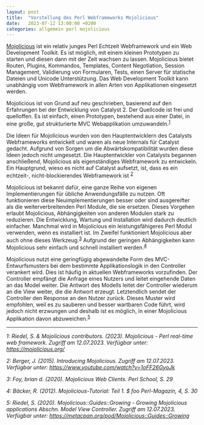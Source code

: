 ```yaml
---
layout: post
title:  "Vorstellung des Perl Webframeworks Mojolicious"
date:   2023-07-12 13:00:00 +0200
categories: allgemein perl mojolicious
---
```


[Mojolicious](https://mojolicious.org/) ist ein relativ junges Perl Echtzeit Webframework und ein Web Development Toolkit. Es ist möglich, mit einem kleinen Prototypen zu starten und diesen dann mit der Zeit wachsen zu lassen. Mojolicious bietet Routen, Plugins, Kommandos, Templates, Content Negotiation, Session Management, Validierung von Formularen, Tests, einen Server für statische Dateien und Unicode Unterstützung. Das Web Development Toolkit kann unabhängig vom Webframework in allen Arten von Applikationen eingesetzt werden. 

Mojolicious ist von Grund auf neu geschrieben, basierend auf den Erfahrungen bei der Entwicklung von Catalyst 2. Der Quellcode ist frei und quelloffen. Es ist einfach, einen Prototypen, bestehend aus einer Datei, in eine große, gut strukturierte MVC Webapplikation umzuwandeln.<sup>[1](#myfootnote1)</sup>

Die Ideen für Mojolicious wurden von den Hauptentwicklern des Catalysts Webframeworks entwickelt und waren als neue Internals für Catalyst gedacht. Aufgrund von Sorgen um die Abwärtskompatibilität wurden diese Ideen jedoch nicht umgesetzt. Die Hauptentwickler von Catalysts begannen anschließend, Mojolicious als eigenständiges Webframework zu entwickeln. Ein Hauptgrund, wieso es nicht auf Catalyst aufsetzt, ist, dass es ein echtzeit-, nicht-blockierendes Webframework ist <sup>[2](#myfootnote2)</sup>

Mojolicious ist bekannt dafür, eine ganze Reihe von eigenen Implementierungen für übliche Anwendungsfälle zu nutzen. Oft funktionieren diese Neuimplementierungen besser oder sind ausgereifter als die weiterverbreitenden Perl Module, die sie ersetzen. Dieses Vorgehen erlaubt Mojolicious, Abhängigkeiten von anderen Modulen stark zu reduzieren. Die Entwicklung, Wartung und Installation wird dadurch deutlich einfacher. Manchmal wird in Mojolicious ein leistungsfähigeres Perl Modul verwenden, wenn es installiert ist. Im Zweifel funktioniert Mojolicious aber auch ohne dieses Werkzeug.<sup>[3](#myfootnote3)</sup> Aufgrund der geringen Abhängigkeiten kann Mojolicious sehr einfach und schnell installiert werden.<sup>[4](#myfootnote4)</sup>

Mojolicious nutzt eine geringfügig abgewandelte Form des MVC-Entwurfsmusters bei dem bestimmte Applikationslogik in den Controller verankert wird. Dies ist häufig in aktuellen Webframeworks vorzufinden. Der Controller empfängt die Anfrage eines Nutzers und leitet eingehende Daten an das Model weiter. Die Antwort des Modells leitet der Controller wiederum an die View weiter, die die Antwort erzeugt. Letztendlich sendet der Controller den Response an den Nutzer zurück. Dieses Muster wird empfohlen, weil es zu sauberen und besser wartbaren Code führt, wird jedoch nicht erzwungen und deshalb ist es möglich, in einer Mojolicious Applikation davon abzuweichen.<sup>[5](#myfootnote5)</sup>

___

*<a name="myfootnote1">1</a>: Riedel, S. & Mojolicious contributors. (2023). Mojolicious - Perl real-time web framework. Zugriff am
12.07.2023. Verfügbar unter: <https://mojolicious.org/>*


*<a name="myfootnote2">2</a>: Berger, J. (2015). Introducing Mojolicious. Zugriff am 12.07.2023. Verfügbar unter: <https://www.youtube.com/watch?v=1oFF26GyoJk>*

*<a name="myfootnote3">3</a>: Foy, brian d. (2020). Mojolicious Web Clients. Perl School, S. 29*

*<a name="myfootnote4">4</a>: Bäcker, R. (2012). Mojolicious-Tutorial: Teil 1. $ foo Perl-Magazin, 4, S. 30*

*<a name="myfootnote5">5</a>: Riedel, S. (2020). Mojolicious::Guides::Growing - Growing Mojolicious applications Abschn. Model View Controller. Zugriff am 12.07.2023.
Verfügbar unter: <https://metacpan.org/pod/Mojolicious::Guides::Growing>*

